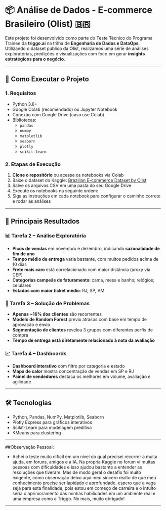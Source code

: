 # 📦 Análise de Dados - E-commerce Brasileiro (Olist) 🇧🇷

Este projeto foi desenvolvido como parte do Teste Técnico do Programa Trainee da **triggo.ai** na trilha de **Engenharia de Dados e DataOps**. Utilizando o dataset público da Olist, realizamos uma série de análises exploratórias, predições e visualizações com foco em gerar **insights estratégicos para o negócio**.

---

## 🚀 Como Executar o Projeto

### 1. Requisitos

- Python 3.8+
- Google Colab (recomendado) ou Jupyter Notebook
- Conexão com Google Drive (caso use Colab)
- Bibliotecas:
  - `pandas`
  - `numpy`
  - `matplotlib`
  - `seaborn`
  - `plotly`
  - `scikit-learn`

### 2. Etapas de Execução

1. **Clone o repositório** ou acesse os notebooks via Colab
2. Baixe o dataset do Kaggle: [Brazilian E-commerce Dataset by Olist](https://www.kaggle.com/datasets/olistbr/brazilian-ecommerce)
3. Salve os arquivos CSV em uma pasta do seu Google Drive
4. Execute os notebooks na seguinte ordem:
5. Siga as instruções em cada notebook para configurar o caminho correto e rodar as análises

---

## 🔎 Principais Resultados

### 📊 Tarefa 2 – Análise Exploratória

- **Picos de vendas** em novembro e dezembro, indicando **sazonalidade de fim de ano**
- **Tempo médio de entrega** varia bastante, com muitos pedidos acima de 10 dias
- **Frete mais caro** está correlacionado com maior distância (proxy via CEP)
- **Categorias campeãs de faturamento**: cama, mesa e banho; relógios; celulares
- **Estados com maior ticket médio**: RJ, SP, AM

### 🧠 Tarefa 3 – Solução de Problemas

- **Apenas ~16% dos clientes** são recorrentes
- **Modelo de Random Forest** previu atrasos com base em tempo de aprovação e envio
- **Segmentação de clientes** revelou 3 grupos com diferentes perfis de compra
- **Tempo de entrega está diretamente relacionado à nota da avaliação**

### 📈 Tarefa 4 – Dashboards

- **Dashboard interativo** com filtro por categoria e estado
- **Mapa de calor** mostra concentração de vendas em SP e RJ
- **Painel de vendedores** destaca os melhores em volume, avaliação e agilidade

---

## 🛠 Tecnologias

- Python, Pandas, NumPy, Matplotlib, Seaborn
- Plotly Express para gráficos interativos
- Scikit-Learn para modelagem preditiva
- KMeans para clustering


---

##Observação Pessoal: 
- Achei o teste muito dificil em um nivel do qual precisei recorrer a muita ajuda, em foruns, amigos e a IA. Na propria Kaggle no forum vi muitas pessoas com dificuldades e isso ajudou bastante a entender as resoluções que tiveram. Mas de modo geral o desafio foi muito exigente, como observação deixo aqui meu sincero realto de que meu conhecimento precise ser lapidado e aprofundado, espero que a vaga seja para esta finalidade, pois estou em começo de carreira e o intuito seria o aprimoramento das minhas habilidades em um ambiente real e uma empresa como a Triggo.
No mais, muito obrigado!


---



